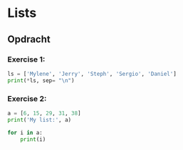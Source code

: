 # Lists

## Opdracht

### Exercise 1:
``` python
ls = ['Mylene', 'Jerry', 'Steph', 'Sergio', 'Daniel']
print(*ls, sep= "\n")
```

### Exercise 2:
``` python
a = [6, 15, 29, 31, 38]
print('My list:', a)

for i in a:
    print(i)
```
